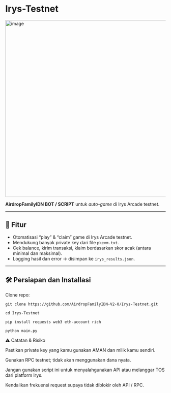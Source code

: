 # Irys-Testnet
<img width="1283" height="557" alt="image" src="https://github.com/user-attachments/assets/d93acb9d-24f6-4ab8-9f52-cec0eea83eca" />


**AirdropFamilyIDN BOT / SCRIPT** untuk *auto-game* di Irys Arcade testnet.

---

## 🚀 Fitur

- Otomatisasi “play” & “claim” game di Irys Arcade testnet.  
- Mendukung banyak private key dari file `pkevm.txt`.  
- Cek balance, kirim transaksi, klaim berdasarkan skor acak (antara minimal dan maksimal).  
- Logging hasil dan error → disimpan ke `irys_results.json`.

---

## 🛠️ Persiapan dan Installasi

 Clone repo:

```
git clone https://github.com/AirdropFamilyIDN-V2-0/Irys-Testnet.git
```
```
cd Irys-Testnet
```
```
pip install requests web3 eth-account rich
```
```
python main.py
```


⚠️ Catatan & Risiko

Pastikan private key yang kamu gunakan AMAN dan milik kamu sendiri.

Gunakan RPC testnet; tidak akan menggunakan dana nyata.

Jangan gunakan script ini untuk menyalahgunakan API atau melanggar TOS dari platform Irys.

Kendalikan frekuensi request supaya tidak diblokir oleh API / RPC.

